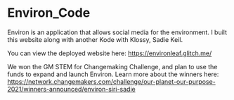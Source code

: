 # Environ_Code
Environ is an application that allows social media for the environment. I built this website along with another Kode with Klossy, Sadie Keil. 


You can view the deployed website here: https://environleaf.glitch.me/ 

We won the GM STEM for Changemaking Challenge, and plan to use the funds to expand and launch Environ. Learn more about the winners here: https://network.changemakers.com/challenge/our-planet-our-purpose-2021/winners-announced/environ-siri-sadie
